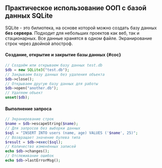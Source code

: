 ## Практическое использование ООП с базой данных SQLite

SQLite - это билиотека, на основе которой можно создать базу данных **без сервера**. Подходит для небольших проектов как веб, так и стационарных. Все данные хранятся в одном файле. Экранирование строк через двойной апостроф.

#### Создание, открытие и закрытие базы данных {#coc}

```php
// Создаём или открываем базу данных test.db
$db = new SQLite3("test.db");
// Закрываем базу данных без удаления объекта
$db->close();
// Открываем другую базу данных для работы
$db->open("another.db");
// Удаляем объект
unset($db);
```

#### Выполнение запроса

```php
// Экранирование строк
$name = $db->escapeString($name);
// Для запросов без выборки данных
$sql = "INSERT INTO users (name, age) VALUES ('$name', 25)";
// Возвращает значение булева типа
$result = $db->exec($sql);
// Количество изменённых записей
echo $db->changes();
// Отслеживание ошибок
echo $db->lastErrorMsg();
```
